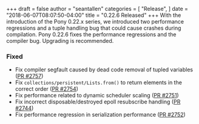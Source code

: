 +++
draft = false
author = "seantallen"
categories = [
    "Release",
]
date = "2018-06-07T08:07:50-04:00"
title = "0.22.6 Released"
+++
With the introduction of the Pony 0.22.x series, we introduced two performance regressions and a tuple handling bug that could cause crashes during compilation. Pony 0.22.6 fixes the performance regressions and the compiler bug. Upgrading is recommended.

<!--more-->

### Fixed

- Fix compiler segfault caused by dead code removal of tupled variables ([PR #2757](https://github.com/ponylang/ponyc/pull/2757))
- Fix `collections/persistent/Lists.from()` to return elements in the correct order ([PR #2754](https://github.com/ponylang/ponyc/pull/2754))
- Fix performance related to dynamic scheduler scaling ([PR #2751](https://github.com/ponylang/ponyc/pull/2751))
- Fix incorrect disposable/destroyed epoll resubscribe handling ([PR #2744](https://github.com/ponylang/ponyc/pull/2744))
- Fix performance regression in serialization performance ([PR #2752](https://github.com/ponylang/ponyc/pull/2752))
